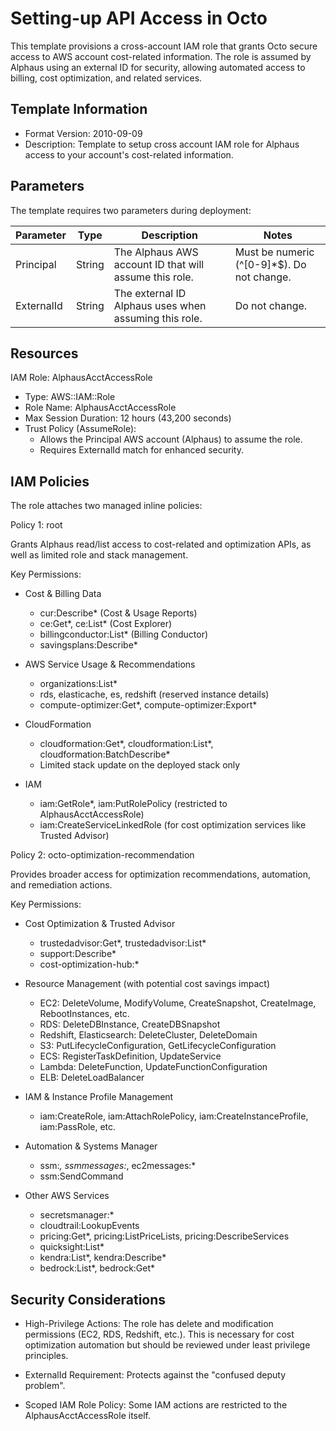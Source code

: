 # Setting-up API Access in Octo
This template provisions a cross-account IAM role that grants Octo secure access to AWS account cost-related information. The role is assumed by Alphaus using an external ID for security, allowing automated access to billing, cost optimization, and related services.

## Template Information

- Format Version: 2010-09-09
- Description: Template to setup cross account IAM role for Alphaus access to your account's cost-related information.

## Parameters
The template requires two parameters during deployment:

| Parameter    | Type     | Description                                              | Notes                                       |
| ------------ | -------- | -------------------------------------------------------- | ------------------------------------------- |
| Principal    | String   | The Alphaus AWS account ID that will assume this role.   | Must be numeric (^[0-9]*$). Do not change.  |
| ExternalId   | String   | The external ID Alphaus uses when assuming this role.    | Do not change.                              |

## Resources

IAM Role: AlphausAcctAccessRole

- Type: AWS::IAM::Role
- Role Name: AlphausAcctAccessRole
- Max Session Duration: 12 hours (43,200 seconds)
- Trust Policy (AssumeRole):
    - Allows the Principal AWS account (Alphaus) to assume the role.
    - Requires ExternalId match for enhanced security.

## IAM Policies

The role attaches two managed inline policies:

Policy 1: root

Grants Alphaus read/list access to cost-related and optimization APIs, as well as limited role and stack management.

Key Permissions:

- Cost & Billing Data
    - cur:Describe* (Cost & Usage Reports)
    - ce:Get*, ce:List* (Cost Explorer)
    - billingconductor:List* (Billing Conductor)
    - savingsplans:Describe*

- AWS Service Usage & Recommendations
    - organizations:List*
    - rds, elasticache, es, redshift (reserved instance details)
    - compute-optimizer:Get*, compute-optimizer:Export*

- CloudFormation
    - cloudformation:Get*, cloudformation:List*, cloudformation:BatchDescribe*
    - Limited stack update on the deployed stack only

- IAM
    - iam:GetRole*, iam:PutRolePolicy (restricted to AlphausAcctAccessRole)
    - iam:CreateServiceLinkedRole (for cost optimization services like Trusted Advisor)

Policy 2: octo-optimization-recommendation

Provides broader access for optimization recommendations, automation, and remediation actions.

Key Permissions:

- Cost Optimization & Trusted Advisor
    - trustedadvisor:Get*, trustedadvisor:List*
    - support:Describe*
    - cost-optimization-hub:*

- Resource Management (with potential cost savings impact)
    - EC2: DeleteVolume, ModifyVolume, CreateSnapshot, CreateImage, RebootInstances, etc.
    - RDS: DeleteDBInstance, CreateDBSnapshot
    - Redshift, Elasticsearch: DeleteCluster, DeleteDomain
    - S3: PutLifecycleConfiguration, GetLifecycleConfiguration
    - ECS: RegisterTaskDefinition, UpdateService
    - Lambda: DeleteFunction, UpdateFunctionConfiguration
    - ELB: DeleteLoadBalancer

- IAM & Instance Profile Management
    - iam:CreateRole, iam:AttachRolePolicy, iam:CreateInstanceProfile, iam:PassRole, etc.

- Automation & Systems Manager
    - ssm:*, ssmmessages:*, ec2messages:*
    - ssm:SendCommand

- Other AWS Services
    - secretsmanager:*
    - cloudtrail:LookupEvents
    - pricing:Get*, pricing:ListPriceLists, pricing:DescribeServices
    - quicksight:List*
    - kendra:List*, kendra:Describe*
    - bedrock:List*, bedrock:Get*

## Security Considerations

- High-Privilege Actions: The role has delete and modification permissions (EC2, RDS, Redshift, etc.). This is necessary for cost optimization automation but should be reviewed under least privilege principles.

- ExternalId Requirement: Protects against the "confused deputy problem".

- Scoped IAM Role Policy: Some IAM actions are restricted to the AlphausAcctAccessRole itself.